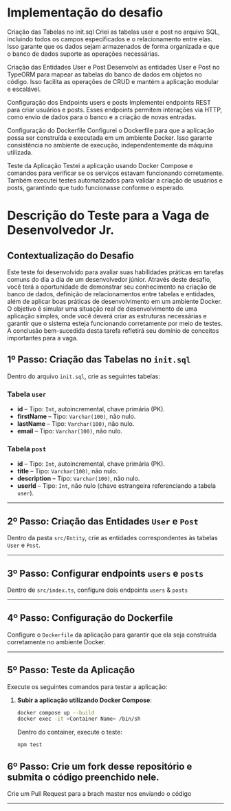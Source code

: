 
# Implementação do desafio

Criação das Tabelas no init.sql
Criei as tabelas user e post no arquivo SQL, incluindo todos os campos especificados e o relacionamento entre elas. Isso garante que os dados sejam armazenados de forma organizada e que o banco de dados suporte as operações necessárias.

Criação das Entidades User e Post
Desenvolvi as entidades User e Post no TypeORM para mapear as tabelas do banco de dados em objetos no código. Isso facilita as operações de CRUD e mantém a aplicação modular e escalável.

Configuração dos Endpoints users e posts
Implementei endpoints REST para criar usuários e posts. Esses endpoints permitem interações via HTTP, como envio de dados para o banco e a criação de novas entradas.

Configuração do Dockerfile
Configurei o Dockerfile para que a aplicação possa ser construída e executada em um ambiente Docker. Isso garante consistência no ambiente de execução, independentemente da máquina utilizada.

Teste da Aplicação
Testei a aplicação usando Docker Compose e comandos para verificar se os serviços estavam funcionando corretamente. Também executei testes automatizados para validar a criação de usuários e posts, garantindo que tudo funcionasse conforme o esperado.



# Descrição do Teste para a Vaga de Desenvolvedor Jr.

## Contextualização do Desafio

Este teste foi desenvolvido para avaliar suas habilidades práticas em tarefas comuns do dia a dia de um desenvolvedor júnior. Através deste desafio, você terá a oportunidade de demonstrar seu conhecimento na criação de banco de dados, definição de relacionamentos entre tabelas e entidades, além de aplicar boas práticas de desenvolvimento em um ambiente Docker. O objetivo é simular uma situação real de desenvolvimento de uma aplicação simples, onde você deverá criar as estruturas necessárias e garantir que o sistema esteja funcionando corretamente por meio de testes. A conclusão bem-sucedida desta tarefa refletirá seu domínio de conceitos importantes para a vaga.

## 1º Passo: Criação das Tabelas no `init.sql`

Dentro do arquivo `init.sql`, crie as seguintes tabelas:

### Tabela `user`
- **id** – Tipo: `Int`, autoincremental, chave primária (PK).
- **firstName** – Tipo: `Varchar(100)`, não nulo.
- **lastName** – Tipo: `Varchar(100)`, não nulo.
- **email** – Tipo: `Varchar(100)`, não nulo.

### Tabela `post`
- **id** – Tipo: `Int`, autoincremental, chave primária (PK).
- **title** – Tipo: `Varchar(100)`, não nulo.
- **description** – Tipo: `Varchar(100)`, não nulo.
- **userId** – Tipo: `Int`, não nulo (chave estrangeira referenciando a tabela `user`).

---

## 2º Passo: Criação das Entidades `User` e `Post`

Dentro da pasta `src/Entity`, crie as entidades correspondentes às tabelas `User` e `Post`.

---

## 3º Passo: Configurar endpoints `users` e `posts`

Dentro de `src/index.ts`, configure dois endpoints `users` & `posts`

---

## 4º Passo: Configuração do Dockerfile

Configure o `Dockerfile` da aplicação para garantir que ela seja construída corretamente no ambiente Docker.

---

## 5º Passo: Teste da Aplicação

Execute os seguintes comandos para testar a aplicação:

1. **Subir a aplicação utilizando Docker Compose**:
   ```bash
   docker compose up --build
   docker exec -it <Container Name> /bin/sh
   
   ```

   Dentro do container, execute o teste:
   ```bash
   npm test
   ```

## 6º Passo: Crie um fork desse repositório e submita o código preenchido nele.
Crie um Pull Request para a brach master nos enviando o código


-------------------------------------------------------------------------------
